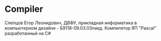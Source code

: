 # Compiler
Слепцов Егор Леонидович, ДВФУ, прикладная информатика в компьютерном дизайне - Б9118-09.03.03пикд. Компилятор ЯП "Pascal" разработанный на С# 
